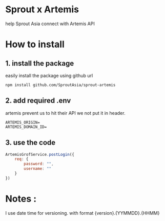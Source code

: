# Sprout x Artemis

help Sprout Asia connect with Artemis API

# How to install

## 1. install the package
easily install the package using github url

```
npm install github.com/SproutAsia/sprout-artemis
```

## 2. add required .env
artemis prevent us to hit their API we not put it in header.
```
ARTEMIS_ORIGIN=
ARTEMIS_DOMAIN_ID=
```

## 3. use the code
```javascript
ArtemisGrofService.postLogin({
    req: {
        password: "",
        username: ""
    }
})
```

# Notes :
I use date time for versioning. with format {version}.{YYMMDD}.{HHMM}